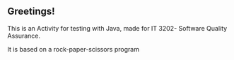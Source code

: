 ## Greetings!

This is an Activity for testing with Java, made for IT 3202- Software Quality Assurance.

It is based on a rock-paper-scissors program

